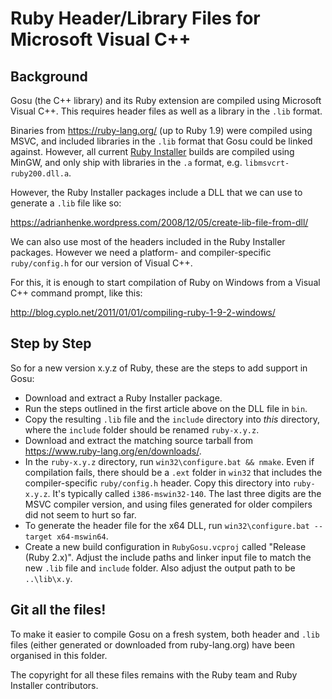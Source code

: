 # Ruby Header/Library Files for Microsoft Visual C++

## Background

Gosu (the C++ library) and its Ruby extension are compiled using Microsoft
Visual C++. This requires header files as well as a library in the `.lib`
format.

Binaries from https://ruby-lang.org/ (up to Ruby 1.9) were compiled using MSVC,
and included libraries in the `.lib` format that Gosu could be linked against.
However, all current [Ruby Installer](http://rubyinstaller.org/) builds are
compiled using MinGW, and only ship with libraries in the `.a` format, e.g.
`libmsvcrt-ruby200.dll.a`.

However, the Ruby Installer packages include a DLL that we can use to generate
a `.lib` file like so:

https://adrianhenke.wordpress.com/2008/12/05/create-lib-file-from-dll/

We can also use most of the headers included in the Ruby Installer packages.
However we need a platform- and compiler-specific `ruby/config.h` for our
version of Visual C++.

For this, it is enough to start compilation of Ruby on Windows from a Visual C++
command prompt, like this:

http://blog.cyplo.net/2011/01/01/compiling-ruby-1-9-2-windows/

## Step by Step

So for a new version x.y.z of Ruby, these are the steps to add support in Gosu:

  * Download and extract a Ruby Installer package.
  * Run the steps outlined in the first article above on the DLL file in `bin`.
  * Copy the resulting `.lib` file and the `include` directory into *this*
    directory, where the `include` folder should be renamed `ruby-x.y.z`.
  * Download and extract the matching source tarball from
    https://www.ruby-lang.org/en/downloads/.
  * In the `ruby-x.y.z` directory, run `win32\configure.bat && nmake`.
    Even if compilation fails, there should be a `.ext` folder in `win32` that
    includes the compiler-specific `ruby/config.h` header.
    Copy this directory into `ruby-x.y.z`. It's typically called
    `i386-mswin32-140`. The last three digits are the MSVC compiler version,
    and using files generated for older compilers did not seem to hurt so far.
  * To generate the header file for the x64 DLL, run
    `win32\configure.bat --target x64-mswin64`.
  * Create a new build configuration in `RubyGosu.vcproj` called "Release
    (Ruby 2.x)".
    Adjust the include paths and linker input file to match the new `.lib` file
    and `include` folder.
    Also adjust the output path to be `..\lib\x.y`.

## Git all the files!

To make it easier to compile Gosu on a fresh system, both header and `.lib`
files (either generated or downloaded from ruby-lang.org) have been organised in
this folder.

The copyright for all these files remains with the Ruby team and Ruby
Installer contributors.
